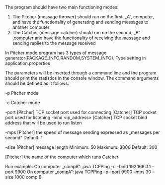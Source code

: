 The program should have two main functioning modes:
1. The Pitcher (message thrower) should run on the first, „A“, computer, and have the
functionality of generating and sending messages to another computer
2. The Catcher (message catcher) should run on the second, „B“ ,computer and have the
functionality of receiving the message and sending replies to the message received

In Pitcher mode program has 3 types of message generator(PACKAGE_INFO,RANDOM,SYSTEM_INFO). Type setting in application.properties

The parameters will be inserted through a command line and the program should print the
statistics in the console window. The command arguments should be defined as it follows:

-p Pitcher mode

-c Catcher mode

-port <port> [Pitcher] TCP socket port used for connecting
      [Catcher] TCP socket port used for listening
-bind <ip_address> [Catcher] TCP socket bind address that will be used to run listen

-mps    <rate> [Pitcher] the speed of message sending expressed as „messages per second“
        Default: 1

-size   <size> [Pitcher] message length
        Minimum: 50
        Maximum: 3000
        Default: 300

<hostname> [Pitcher] the name of the computer which runs Catcher

Run example:
On computer „compB“: java TCPPing –c –bind 192.168.0.1 –port 9900
On computer „compA“: java TCPPing –p –port 9900 –mps 30 –size 1000 comp B
